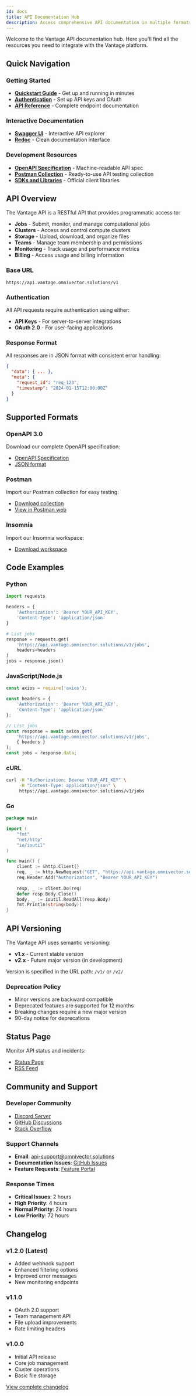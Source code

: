 ```yaml
---
id: docs
title: API Documentation Hub
description: Access comprehensive API documentation in multiple formats
---
```


Welcome to the Vantage API documentation hub. Here you'll find all the resources you need to integrate with the Vantage platform.

## Quick Navigation

### Getting Started
- **[Quickstart Guide](/api/quickstart)** - Get up and running in minutes
- **[Authentication](/api/authentication)** - Set up API keys and OAuth
- **[API Reference](/api/reference)** - Complete endpoint documentation

### Interactive Documentation
- **[Swagger UI](https://api.vantage.omnivector.solutions/docs)** - Interactive API explorer
- **[Redoc](https://api.vantage.omnivector.solutions/redoc)** - Clean documentation interface

### Development Resources
- **[OpenAPI Specification](/api/openapi)** - Machine-readable API spec
- **[Postman Collection](/api/postman)** - Ready-to-use API testing collection
- **[SDKs and Libraries](/sdk)** - Official client libraries

## API Overview

The Vantage API is a RESTful API that provides programmatic access to:

- **Jobs** - Submit, monitor, and manage computational jobs
- **Clusters** - Access and control compute clusters
- **Storage** - Upload, download, and organize files
- **Teams** - Manage team membership and permissions
- **Monitoring** - Track usage and performance metrics
- **Billing** - Access usage and billing information

### Base URL

```
https://api.vantage.omnivector.solutions/v1
```

### Authentication

All API requests require authentication using either:
- **API Keys** - For server-to-server integrations
- **OAuth 2.0** - For user-facing applications

### Response Format

All responses are in JSON format with consistent error handling:

```json
{
  "data": { ... },
  "meta": {
    "request_id": "req_123",
    "timestamp": "2024-01-15T12:00:00Z"
  }
}
```

## Supported Formats

### OpenAPI 3.0
Download our complete OpenAPI specification:
- [OpenAPI Specification](/api/openapi)
- [JSON format](https://api.vantage.omnivector.solutions/openapi.json)

### Postman
Import our Postman collection for easy testing:
- [Download collection](/api/postman)
- [View in Postman web](https://postman.com/vantage-api)

### Insomnia
Import our Insomnia workspace:
- [Download workspace](https://api.vantage.omnivector.solutions/insomnia.json)

## Code Examples

### Python
```python
import requests

headers = {
    'Authorization': 'Bearer YOUR_API_KEY',
    'Content-Type': 'application/json'
}

# List jobs
response = requests.get(
    'https://api.vantage.omnivector.solutions/v1/jobs',
    headers=headers
)
jobs = response.json()
```

### JavaScript/Node.js
```javascript
const axios = require('axios');

const headers = {
    'Authorization': 'Bearer YOUR_API_KEY',
    'Content-Type': 'application/json'
};

// List jobs
const response = await axios.get(
    'https://api.vantage.omnivector.solutions/v1/jobs',
    { headers }
);
const jobs = response.data;
```

### cURL
```bash
curl -H "Authorization: Bearer YOUR_API_KEY" \
     -H "Content-Type: application/json" \
     https://api.vantage.omnivector.solutions/v1/jobs
```

### Go
```go
package main

import (
    "fmt"
    "net/http"
    "io/ioutil"
)

func main() {
    client := &http.Client{}
    req, _ := http.NewRequest("GET", "https://api.vantage.omnivector.solutions/v1/jobs", nil)
    req.Header.Add("Authorization", "Bearer YOUR_API_KEY")
    
    resp, _ := client.Do(req)
    defer resp.Body.Close()
    body, _ := ioutil.ReadAll(resp.Body)
    fmt.Println(string(body))
}
```

## API Versioning

The Vantage API uses semantic versioning:

- **v1.x** - Current stable version
- **v2.x** - Future major version (in development)

Version is specified in the URL path: `/v1/` or `/v2/`

### Deprecation Policy

- Minor versions are backward compatible
- Deprecated features are supported for 12 months
- Breaking changes require a new major version
- 90-day notice for deprecations

## Status Page

Monitor API status and incidents:
- [Status Page](https://status.vantage.omnivector.solutions)
- [RSS Feed](https://status.vantage.omnivector.solutions/rss)

## Community and Support

### Developer Community
- [Discord Server](https://discord.gg/vantage)
- [GitHub Discussions](https://github.com/omnivector/vantage/discussions)
- [Stack Overflow](https://stackoverflow.com/questions/tagged/vantage-api)

### Support Channels
- **Email**: [api-support@omnivector.solutions](mailto:api-support@omnivector.solutions)
- **Documentation Issues**: [GitHub Issues](https://github.com/vantagecompute/vantage-docs/issues)
- **Feature Requests**: [Feature Portal](https://vantage.canny.io)

### Response Times
- **Critical Issues**: 2 hours
- **High Priority**: 4 hours
- **Normal Priority**: 24 hours
- **Low Priority**: 72 hours

## Changelog

### v1.2.0 (Latest)
- Added webhook support
- Enhanced filtering options
- Improved error messages
- New monitoring endpoints

### v1.1.0
- OAuth 2.0 support
- Team management API
- File upload improvements
- Rate limiting headers

### v1.0.0
- Initial API release
- Core job management
- Cluster operations
- Basic file storage

[View complete changelog](https://github.com/omnivector/vantage-api/releases)
